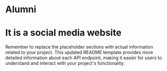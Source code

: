 # Alumni
# It is a social media website

Remember to replace the placeholder sections with actual information related to your project. This updated README template provides more detailed information about each API endpoint, making it easier for users to understand and interact with your project's functionality.

